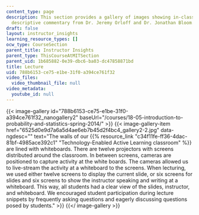 ```yaml
---
content_type: page
description: This section provides a gallery of images showing in-class activity with
  descriptive commentary from Dr. Jeremy Orloff and Dr. Jonathan Bloom.
draft: false
layout: instructor_insights
learning_resource_types: []
ocw_type: CourseSection
parent_title: Instructor Insights
parent_type: ThisCourseAtMITSection
parent_uid: 1b685882-0e39-dbc6-ba03-dc47858871bd
title: Lecture
uid: 788b6153-ce75-e1be-31f0-a394ce761f32
video_files:
  video_thumbnail_file: null
video_metadata:
  youtube_id: null
---
```

{{< image-gallery id="788b6153-ce75-e1be-31f0-a394ce761f32_nanogallery2" baseUrl="/courses/18-05-introduction-to-probability-and-statistics-spring-2014/" >}}
{{< image-gallery-item href="6525d0e9d7a6a5d4ae6eb7b45d2f4bc4_gallery2-2.jpg" data-ngdesc="" text="The walls of our {{% resource_link \"c34f11fe-ff36-4dac-81bf-4985ace392c1\" \"Technology-Enabled Active Learning classroom\" %}} are lined with whiteboards. There are twelve projectors with screens distributed around the classroom. In between screens, cameras are positioned to capture activity at the white boards. The cameras allowed us to live-stream the activity at a whiteboard to the screens. When lecturing, we used either twelve screens to display the current slide, or six screens for slides and six screens to show the instructor speaking and writing at a whiteboard. This way, all students had a clear view of the slides, instructor, and whiteboard.  We encouraged student participation during lecture snippets by frequently asking questions and eagerly discussing questions posed by students." >}}
{{</ image-gallery >}}